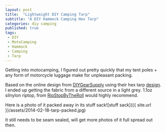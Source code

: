 ```yaml
---
layout: post
title:  "Lightweight DIY Camping Tarp"
subtitle: "A DIY Hammock Camping Hex Tarp"
categories: diy camping
published: true
tags:
 - DIY
 - MotoCamping
 - Hammock
 - Camping
 - Tarp
---
```


Getting into motocamping, I figured out pretty quickly that my tent poles + any form of motorcycle luggage make for unpleasant packing.

Based on the online design from [DIYGearSupply][diygearsupply] using their hex tarp [design][hextarp]. I ended up getting the fabric from a different source in a light grey. 1.1oz silnylon riptop, from [RipStopByTheRoll][ripstop] would highly recommend.

Here is a photo of it packed away in its stuff sack![stuff sack]({{ site.url }}/assets/2014-02-18-tarp-packed.jpg)

It still needs to be seam sealed, will get more photos of it full spread out then.

[diygearsupply]: http://diygearsupply.com/
[hextarp]: http://diygearsupply.com/wp-content/uploads/2013/10/DIYGS-Hex-Tarp-lowres.jpg
[ripstop]: http://ripstopbytheroll.com/

